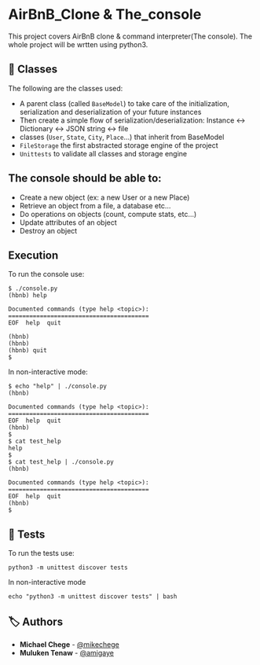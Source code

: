 # AirBnB_Clone & The_console

This project covers AirBnB clone & command interpreter(The console). The whole project will be wrtten using python3.

## :file_folder: Classes
The following are the classes used:

- A parent class (called `BaseModel`) to take care of the initialization, serialization and deserialization of your future instances
- Then create a simple flow of serialization/deserialization: Instance <-> Dictionary <-> JSON string <-> file
- classes (`User`, `State`, `City`, `Place`…) that inherit from BaseModel
- `FileStorage` the first abstracted storage engine of the project
- `Unittests` to validate all classes and storage engine

## The console should be able to:
- Create a new object (ex: a new User or a new Place)
- Retrieve an object from a file, a database etc…
- Do operations on objects (count, compute stats, etc…)
- Update attributes of an object
- Destroy an object

## Execution
To run the console use:
```
$ ./console.py
(hbnb) help

Documented commands (type help <topic>):
========================================
EOF  help  quit

(hbnb) 
(hbnb) 
(hbnb) quit
$
```
In non-interactive mode:
```
$ echo "help" | ./console.py
(hbnb)

Documented commands (type help <topic>):
========================================
EOF  help  quit
(hbnb) 
$
$ cat test_help
help
$
$ cat test_help | ./console.py
(hbnb)

Documented commands (type help <topic>):
========================================
EOF  help  quit
(hbnb) 
$
```
## :scroll: Tests
To run the tests use:

```
python3 -m unittest discover tests
```
In non-interactive mode
```
echo "python3 -m unittest discover tests" | bash
```

##  :label: Authors
* **Michael Chege** - [@mikechege](https://github.com/mikechege01)
* **Muluken Tenaw** - [@amigaye](https://github.com/amigaye)
